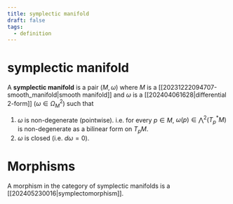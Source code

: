 ```yaml
---
title: symplectic manifold
draft: false
tags:
  - definition
---
```

# symplectic manifold
A **symplectic manifold** is a pair $(M, \omega)$ where $M$ is a [[20231222094707-smooth_manifold|smooth manifold]] and $\omega$ is a [[202404061628|differential 2-form]] ($\omega \in \Omega_M^2$) such that 
1. $\omega$ is non-degenerate (pointwise). i.e. for every $p \in M$, $\omega(p) \in {\bigwedge}^2(T_p^*M)$ is non-degenerate as a bilinear form on $T_pM$. 
2. $\omega$ is closed (i.e. $d\omega = 0$). 

# Morphisms
A morphism in the category of symplectic manifolds is a [[202405230016|symplectomorphism]]. 
